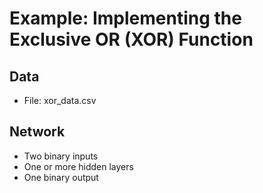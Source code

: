 # Example: Implementing the Exclusive OR (XOR) Function

## Data
- File: xor_data.csv

## Network
- Two binary inputs
- One or more hidden layers
- One binary output
